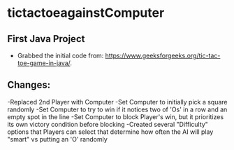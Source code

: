 # tictactoeagainstComputer

## First Java Project

- Grabbed the initial code from: https://www.geeksforgeeks.org/tic-tac-toe-game-in-java/.

## Changes:

-Replaced 2nd Player with Computer
-Set Computer to initially pick a square randomly
-Set Computer to try to win if it notices two of 'Os' in a row and an empty spot in the line
-Set Computer to block Player's win, but it prioritizes its own victory condition before blocking
-Created several "Difficulty" options that Players can select that determine how often the AI will play "smart" vs putting an 'O' randomly

